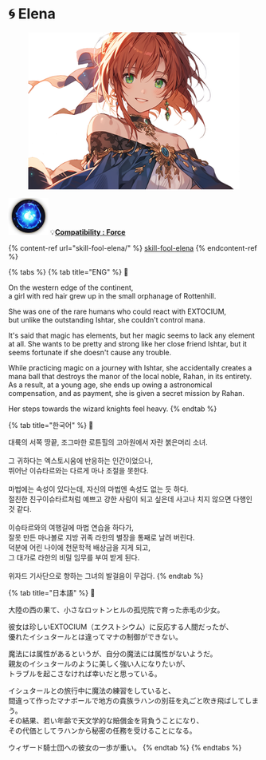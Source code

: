 # 🌀 Elena

<figure><img src="../../../../.gitbook/assets/Hero_Elena002.png" alt=""><figcaption></figcaption></figure>



![](../../../../.gitbook/assets/Icon_Property_Force.png) 💡[**Compatibility : Force**](../../stats/elemental-bonus-damage.md)

{% content-ref url="skill-fool-elena/" %}
[skill-fool-elena](skill-fool-elena/)
{% endcontent-ref %}

{% tabs %}
{% tab title="ENG" %}
📒

On the western edge of the continent, \
a girl with red hair grew up in the small orphanage of Rottenhill.

She was one of the rare humans who could react with EXTOCIUM, \
but unlike the outstanding Ishtar, she couldn't control mana.

It's said that magic has elements, but her magic seems to lack any element at all. She wants to be pretty and strong like her close friend Ishtar, but it seems fortunate if she doesn't cause any trouble.

While practicing magic on a journey with Ishtar, she accidentally creates a mana ball that destroys the manor of the local noble, Rahan, in its entirety. \
As a result, at a young age, she ends up owing a astronomical compensation, and as payment, she is given a secret mission by Rahan.

Her steps towards the wizard knights feel heavy.
{% endtab %}

{% tab title="한국어" %}
📒

대륙의 서쪽 땅끝, 조그마한 로튼힐의 고아원에서 자란 붉은머리 소녀. \
\
그 귀하다는 엑스토시움에 반응하는 인간이었으나, \
뛰어난 이슈타르와는 다르게 마나 조절을 못한다. \
\
마법에는 속성이 있다는데, 자신의 마법엔 속성도 없는 듯 하다. \
절친한 친구이슈타르처럼 예쁘고 강한 사람이 되고 싶은데 사고나 치지 않으면 다행인 것 같다. \
\
이슈타르와의 여행길에 마법 연습을 하다가, \
잘못 만든 마나볼로 지방 귀족 라한의 별장을 통째로 날려 버린다. \
덕분에 어린 나이에 천문학적 배상금을 지게 되고, \
그 대가로 라한의 비밀 임무를 부여 받게 된다. \
\
위자드 기사단으로 향하는 그녀의 발걸음이 무겁다.
{% endtab %}

{% tab title="日本語" %}
📒

大陸の西の果て、小さなロットンヒルの孤児院で育った赤毛の少女。

彼女は珍しいEXTOCIUM（エクストシウム）に反応する人間だったが、\
優れたイシュタールとは違ってマナの制御ができない。

魔法には属性があるというが、自分の魔法には属性がないようだ。\
親友のイシュタールのように美しく強い人になりたいが、\
トラブルを起こさなければ幸いだと思っている。

イシュタールとの旅行中に魔法の練習をしていると、\
間違って作ったマナボールで地方の貴族ラハンの別荘を丸ごと吹き飛ばしてしまう。\
その結果、若い年齢で天文学的な賠償金を背負うことになり、\
その代価としてラハンから秘密の任務を受けることになる。

ウィザード騎士団への彼女の一歩が重い。
{% endtab %}
{% endtabs %}

